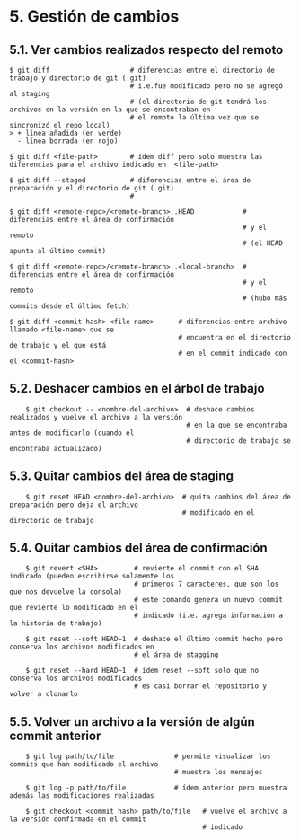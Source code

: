 # 5. Gestión de cambios

## 5.1. Ver cambios realizados respecto del remoto

    $ git diff                    # diferencias entre el directorio de trabajo y directorio de git (.git)
                                  # i.e.fue modificado pero no se agregó al staging
                                  # (el directorio de git tendrá los archivos en la versión en la que se encontraban en 
                                  # el remoto la última vez que se sincronizó el repo local)
    > + línea añadida (en verde)
      - línea borrada (en rojo)

    $ git diff <file-path>        # ídem diff pero solo muestra las diferencias para el archivo indicado en  <file-path>

    $ git diff --staged           # diferencias entre el área de preparación y el directorio de git (.git)
                                  #

    $ git diff <remote-repo>/<remote-branch>..HEAD            # diferencias entre el área de confirmación
                                                              # y el remoto
                                                              # (el HEAD apunta al último commit)

    $ git diff <remote-repo>/<remote-branch>..<local-branch>  # diferencias entre el área de confirmación
                                                              # y el remoto
                                                              # (hubo más commits desde el último fetch)

    $ git diff <commit-hash> <file-name>      # diferencias entre archivo llamado <file-name> que se
                                              # encuentra en el directorio de trabajo y el que está
                                              # en el commit indicado con el <commit-hash>

## 5.2. Deshacer cambios en el árbol de trabajo

        $ git checkout -- <nombre-del-archivo>  # deshace cambios realizados y vuelve el archivo a la versión
                                                # en la que se encontraba antes de modificarlo (cuando el
                                                # directorio de trabajo se encontraba actualizado)

## 5.3. Quitar cambios del área de staging

        $ git reset HEAD <nombre-del-archivo>  # quita cambios del área de preparación pero deja el archivo
                                               # modificado en el directorio de trabajo

## 5.4. Quitar cambios del área de confirmación

        $ git revert <SHA>         # revierte el commit con el SHA indicado (pueden escribirse solamente los
                                   # primeros 7 caracteres, que son los que nos devuelve la consola)
                                   # este comando genera un nuevo commit que revierte lo modificado en el
                                   # indicado (i.e. agrega información a la historia de trabajo)
        
        $ git reset --soft HEAD~1  # deshace el último commit hecho pero conserva los archivos modificados en
                                   # el área de stagging
        
        $ git reset --hard HEAD~1  # ídem reset --soft solo que no conserva los archivos modificados 
                                   # es casi borrar el repositorio y volver a clonarlo

## 5.5. Volver un archivo a la versión de algún commit anterior

        $ git log path/to/file               # permite visualizar los commits que han modificado el archivo
                                             # muestra los mensajes
        
        $ git log -p path/to/file            # ídem anterior pero muestra además las modificaciones realizadas
        
        $ git checkout <commit hash> path/to/file   # vuelve el archivo a la versión confirmada en el commit
                                                    # indicado